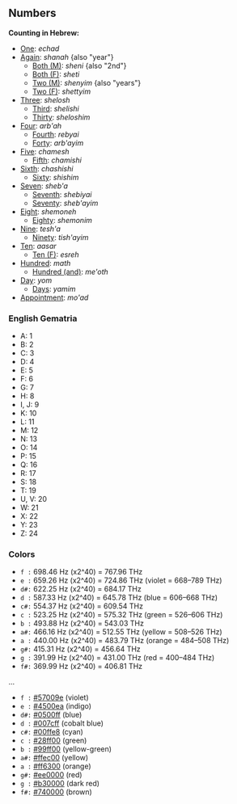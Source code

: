 ## Numbers

**Counting in Hebrew:**

- [One](/keys/AChD): *echad*
- [Again](/keys/ShNH): *shanah* {also "year"}
  - [Both (M)](/keys/ShNI): *sheni* {also "2nd"}
  - [Both (F)](/keys/ShThI): *sheti*
  - [Two (M)](/keys/ShNIM): *shenyim* {also "years"}
  - [Two (F)](/keys/ShTIM): *shettyim*
- [Three](/keys/ShLSh): *shelosh*
  - [Third](/keys/ShLIShI): *shelishi*
  - [Thirty](/keys/ShLShIM): *sheloshim*
- [Four](/keys/ARBOH): *arb'ah*
  - [Fourth](/keys/RBIOI): *rebyai*
  - [Forty](/keys/ARBOIM): *arb'ayim*
- [Five](/keys/ChMSh): *chamesh*
  - [Fifth](/keys/ChMIShI): *chamishi*
- [Sixth](/keys/ChShShI): *chashishi*
  - [Sixty](/keys/ShShIM): *shishim*
- [Seven](/keys/ShBO): *sheb'a*
  - [Seventh](/keys/ShBIOI): *shebiyai*
  - [Seventy](/keys/ShBOIM): *sheb'ayim*
- [Eight](/keys/ShMNH): *shemoneh*
  - [Eighty](/keys/ShMNIM): *shemonim*
- [Nine](/keys/ThShO): *tesh'a*
  - [Ninety](/keys/ThShOIM): *tish'ayim*
- [Ten](/keys/OShR): *aasar*
  - [Ten (F)](/keys/OShRH): *esreh*
- [Hundred](/keys/MATh): *math*
  - [Hundred (and)](/keys/MAVTh): *me'oth*
- [Day](/keys/IVM): *yom*
  - [Days](/keys/IMIM): *yamim*
- [Appointment](/keys/MVOD): *mo'ad*

### English Gematria

- A: 1
- B: 2
- C: 3
- D: 4
- E: 5
- F: 6
- G: 7
- H: 8
- I, J: 9
- K: 10
- L: 11
- M: 12
- N: 13
- O: 14
- P: 15
- Q: 16
- R: 17
- S: 18
- T: 19
- U, V: 20
- W: 21
- X: 22
- Y: 23
- Z: 24

### Colors

- `f :` 698.46 Hz (x2^40) = 767.96 THz
- `e :` 659.26 Hz (x2^40) = 724.86 THz (violet = 668–789 THz)
- `d#:` 622.25 Hz (x2^40) = 684.17 THz
- `d :` 587.33 Hz (x2^40) = 645.78 THz (blue   = 606–668 THz)
- `c#:` 554.37 Hz (x2^40) = 609.54 THz
- `c :` 523.25 Hz (x2^40) = 575.32 THz (green  = 526–606 THz)
- `b :` 493.88 Hz (x2^40) = 543.03 THz
- `a#:` 466.16 Hz (x2^40) = 512.55 THz (yellow = 508–526 THz)
- `a :` 440.00 Hz (x2^40) = 483.79 THz (orange = 484–508 THz)
- `g#:` 415.31 Hz (x2^40) = 456.64 THz
- `g :` 391.99 Hz (x2^40) = 431.00 THz (red    = 400–484 THz)
- `f#:` 369.99 Hz (x2^40) = 406.81 THz

...

- `f :` [#57009e](/color/$57009e) (violet)
- `e :` [#4500ea](/color/$4500ea) (indigo)
- `d#:` [#0500ff](/color/$0500ff) (blue)
- `d :` [#007cff](/color/$007cff) (cobalt blue)
- `c#:` [#00ffe8](/color/$00ffe8) (cyan)
- `c :` [#28ff00](/color/$28ff00) (green)
- `b :` [#99ff00](/color/$99ff00) (yellow-green)
- `a#:` [#ffec00](/color/$ffec00) (yellow)
- `a :` [#ff6300](/color/$ff6300) (orange)
- `g#:` [#ee0000](/color/$ee0000) (red)
- `g :` [#b30000](/color/$b30000) (dark red)
- `f#:` [#740000](/color/$740000) (brown)


